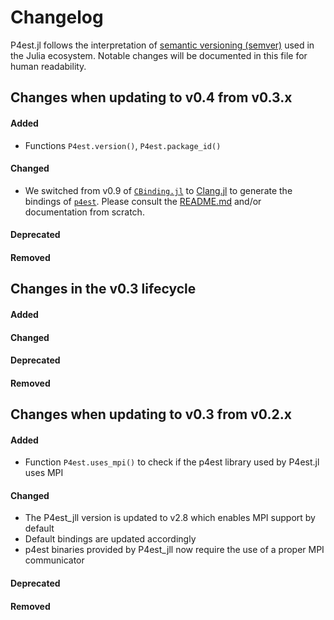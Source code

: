 # Changelog

P4est.jl follows the interpretation of
[semantic versioning (semver)](https://julialang.github.io/Pkg.jl/dev/compatibility/#Version-specifier-format-1)
used in the Julia ecosystem. Notable changes will be documented in this file
for human readability.


## Changes when updating to v0.4 from v0.3.x

#### Added

- Functions `P4est.version()`, `P4est.package_id()`

#### Changed

- We switched from v0.9 of
  [`CBinding.jl`](https://github.com/analytech-solutions/CBinding.jl)
  to [Clang.jl](https://github.com/JuliaInterop/Clang.jl) to generate the
  bindings of [`p4est`](https://github.com/cburstedde/p4est). Please consult
  the [README.md](README.md) and/or documentation from scratch.

#### Deprecated


#### Removed


## Changes in the v0.3 lifecycle

#### Added


#### Changed


#### Deprecated


#### Removed


## Changes when updating to v0.3 from v0.2.x

#### Added

- Function `P4est.uses_mpi()` to check if the p4est library used by P4est.jl uses MPI

#### Changed

- The P4est_jll version is updated to v2.8 which enables MPI support by default
- Default bindings are updated accordingly
- p4est binaries provided by P4est_jll now require the use of a proper MPI communicator

#### Deprecated


#### Removed


